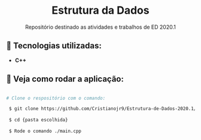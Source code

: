 <h1 align="center">
    Estrutura da Dados
</h1> 

<p align="center">
  Repositório destinado as atividades e trabalhos de ED 2020.1
</p>

:wrench: Tecnologias utilizadas:
----------------------
- **C++**

## :pushpin: Veja como rodar a aplicação:

```bash

# Clone o respositório com o comando:

 $ git clone https://github.com/Cristianojr9/Estrutura-de-Dados-2020.1/
 
 $ cd {pasta escolhida}
 
 $ Rode o comando ./main.cpp 
  ```

